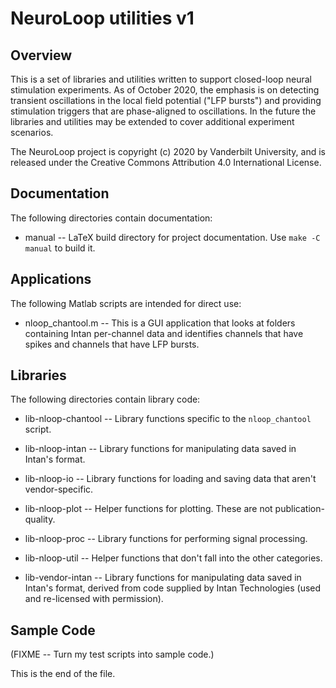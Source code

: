# NeuroLoop utilities v1

## Overview

This is a set of libraries and utilities written to support closed-loop
neural stimulation experiments. As of October 2020, the emphasis is on
detecting transient oscillations in the local field potential ("LFP bursts")
and providing stimulation triggers that are phase-aligned to oscillations.
In the future the libraries and utilities may be extended to cover additional
experiment scenarios.

The NeuroLoop project is copyright (c) 2020 by Vanderbilt University, and
is released under the Creative Commons Attribution 4.0 International
License.


## Documentation

The following directories contain documentation:

* manual -- LaTeX build directory for project documentation.
Use `make -C manual` to build it.


## Applications

The following Matlab scripts are intended for direct use:

* nloop_chantool.m --
This is a GUI application that looks at folders containing Intan per-channel
data and identifies channels that have spikes and channels that have
LFP bursts.


## Libraries

The following directories contain library code:

* lib-nloop-chantool --
Library functions specific to the `nloop_chantool` script.
* lib-nloop-intan --
Library functions for manipulating data saved in Intan's format.
* lib-nloop-io --
Library functions for loading and saving data that aren't vendor-specific.
* lib-nloop-plot --
Helper functions for plotting. These are not publication-quality.
* lib-nloop-proc --
Library functions for performing signal processing.
* lib-nloop-util --
Helper functions that don't fall into the other categories.

* lib-vendor-intan --
Library functions for manipulating data saved in Intan's format, derived from
code supplied by Intan Technologies (used and re-licensed with permission).


## Sample Code

(FIXME -- Turn my test scripts into sample code.)


This is the end of the file.

